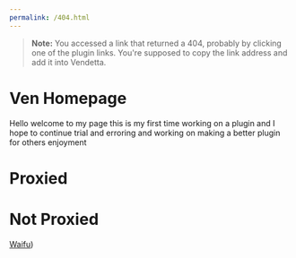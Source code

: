 ```yaml
---
permalink: /404.html
---
```

> **Note:** You accessed a link that returned a 404, probably by clicking one of the plugin links. You're supposed to copy the link address and add it into Vendetta.

# Ven Homepage
Hello welcome to my page this is my first time working on a plugin and I hope to continue trial and erroring and working on making a better plugin for others enjoyment

# Proxied

# Not Proxied
[Waifu](https://github.com/Ghopop/ven/tree/master/plugins/project))
